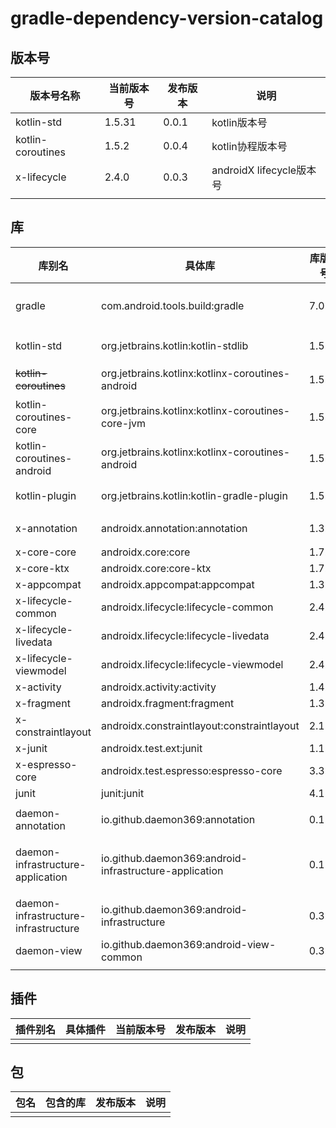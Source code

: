 # gradle-dependency-version-catalog

## 版本号

| 版本号名称          | 当前版本号  | 发布版本 | 说明 |
| --- | --- | --- | --- |
| kotlin-std        | 1.5.31    | 0.0.1 | kotlin版本号 |
| kotlin-coroutines | 1.5.2     | 0.0.4 | kotlin协程版本号 |
| x-lifecycle       | 2.4.0     | 0.0.3 | androidX lifecycle版本号 |
| | | | |

## 库

| 库别名                                 | 具体库                                                     | 库版本号    | 发布版本 | 说明 |
| --- | --- | --- | --- | --- |
| gradle                                | com.android.tools.build:gradle                            | 7.0.2     | 0.0.3 | android gradle插件库 |
| kotlin-std                            | org.jetbrains.kotlin:kotlin-stdlib                        | 1.5.31    | 0.0.1 | kotlin标准库 |
| ~~kotlin-coroutines~~                 | org.jetbrains.kotlinx:kotlinx-coroutines-android          | 1.5.2     | 0.0.1 | kotlin协程库 |
| kotlin-coroutines-core                | org.jetbrains.kotlinx:kotlinx-coroutines-core-jvm         | 1.5.2     | 0.0.4 | kotlin协程库 |
| kotlin-coroutines-android             | org.jetbrains.kotlinx:kotlinx-coroutines-android          | 1.5.2     | 0.0.4 | kotlin协程库 |
| kotlin-plugin                         | org.jetbrains.kotlin:kotlin-gradle-plugin                 | 1.5.31    | 0.0.1 | kotlin插件库 |
| x-annotation                          | androidx.annotation:annotation                            | 1.3.0     | 0.0.2 | AndroidX注解库 |
| x-core-core                           | androidx.core:core                                        | 1.7.0     | 0.0.2 |  |
| x-core-ktx                            | androidx.core:core-ktx                                    | 1.7.0     | 0.0.2 |  |
| x-appcompat                           | androidx.appcompat:appcompat                              | 1.3.1     | 0.0.2 |  |
| x-lifecycle-common                    | androidx.lifecycle:lifecycle-common                       | 2.4.0     | 0.0.2 |  |
| x-lifecycle-livedata                  | androidx.lifecycle:lifecycle-livedata                     | 2.4.0     | 0.0.2 |  |
| x-lifecycle-viewmodel                 | androidx.lifecycle:lifecycle-viewmodel                    | 2.4.0     | 0.0.2 |  |
| x-activity                            | androidx.activity:activity                                | 1.4.0     | 0.0.2 |  |
| x-fragment                            | androidx.fragment:fragment                                | 1.3.6     | 0.0.2 |  |
| x-constraintlayout                    | androidx.constraintlayout:constraintlayout                | 2.1.1     | 0.0.2 |  |
| x-junit                               | androidx.test.ext:junit                                   | 1.1.2     | 0.0.4 |  |
| x-espresso-core                       | androidx.test.espresso:espresso-core                      | 3.3.0     | 0.0.4 |  |
| junit                                 | junit:junit                                               | 4.13.2    | 0.0.4 |  |
|                                       |                                                           |           |       |  |
| daemon-annotation                     | io.github.daemon369:annotation                            | 0.1.0     | 0.0.2 | 注解库 |
| daemon-infrastructure-application     | io.github.daemon369:android-infrastructure-application    | 0.1.1     | 0.0.2 | 基础库，提供Application全局实例 |
| daemon-infrastructure-infrastructure  | io.github.daemon369:android-infrastructure                | 0.3.0     | 0.0.2 | 基础库，提供基础工具 |
| daemon-view                           | io.github.daemon369:android-view-common                   | 0.3.0     | 0.0.2 | 基础UI库 |
| | | | | |

## 插件

| 插件别名 | 具体插件 | 当前版本号 | 发布版本 | 说明 |
| --- | --- | --- | --- | --- |
| | | | | |

## 包

| 包名 | 包含的库 | 发布版本 | 说明 |
| --- | --- | --- | --- |
| | | | |
